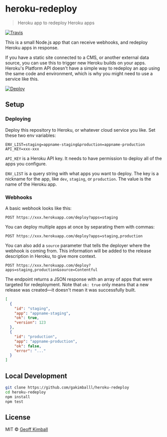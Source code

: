 # heroku-redeploy

> Heroku app to redeploy Heroku apps

[![Travis](https://img.shields.io/travis/gakimball/heroku-redeploy.svg?maxAge=2592000)](https://travis-ci.org/gakimball/heroku-redeploy)

This is a small Node.js app that can receive webhooks, and redeploy Heroku apps in response.

If you have a static site connected to a CMS, or another external data source, you can use this to trigger new Heroku builds on your apps. Heroku's Platform API doesn't have a simple way to redeploy an app using the same code and environment, which is why you might need to use a service like this.

[![Deploy](https://www.herokucdn.com/deploy/button.svg)](https://heroku.com/deploy)

## Setup

### Deploying

Deploy this repository to Heroku, or whatever cloud service you like. Set these two env variables:

```
ENV_LIST=staging=appname-staging&production=appname-production
API_KEY=xxx-xxx
```

`API_KEY` is a Heroku API key. It needs to have permission to deploy all of the apps you configure.

`ENV_LIST` is a query string with what apps you want to deploy. The key is a nickname for the app, like `dev`, `staging`, or `production`. The value is the name of the Heroku app.

### Webhooks

A basic webhook looks like this:

```
POST https://xxx.herokuapp.com/deploy?apps=staging
```

You can deploy multiple apps at once by separating them with commas:

```
POST https://xxx.herokuapp.com/deploy?apps=staging,production
```

You can also add a `source` parameter that tells the deployer where the webhook is coming from. This information will be added to the release description in Heroku, to give more context.

```
POST https://xxx.herokuapp.com/deploy?apps=staging,production&source=Contentful
```

The endpoint returns a JSON response with an array of apps that were targeted for redeployment. Note that `ok: true` only means that a new release was created—it doesn't mean it was successfully built.

```json
[
  {
    "id": "staging",
    "app": "appname-staging",
    "ok": true,
    "version": 123
  },
  {
    "id": "production",
    "app": "appname-production",
    "ok": false,
    "error": "..."
  }
]
```

## Local Development

```bash
git clone https://github.com/gakimballl/heroku-redeploy
cd heroku-redeploy
npm install
npm test
```

## License

MIT &copy; [Geoff Kimball](https://geoffkimball.com)
